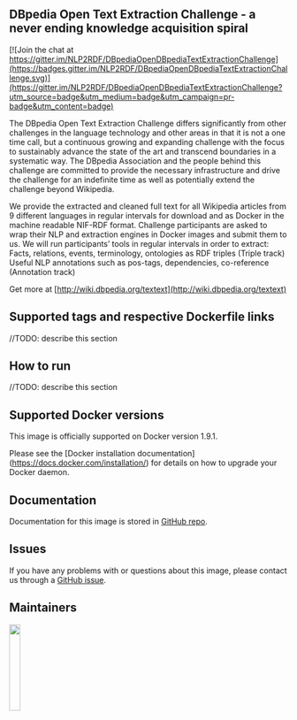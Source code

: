## DBpedia Open Text Extraction Challenge - a never ending knowledge acquisition spiral

[![Join the chat at https://gitter.im/NLP2RDF/DBpediaOpenDBpediaTextExtractionChallenge](https://badges.gitter.im/NLP2RDF/DBpediaOpenDBpediaTextExtractionChallenge.svg)](https://gitter.im/NLP2RDF/DBpediaOpenDBpediaTextExtractionChallenge?utm_source=badge&utm_medium=badge&utm_campaign=pr-badge&utm_content=badge)

The DBpedia Open Text Extraction Challenge differs significantly from other challenges in the language technology and other areas in that it is not a one time call, but a continuous growing and expanding challenge with the focus to sustainably advance the state of the art and transcend boundaries in a systematic way. The DBpedia Association and the people behind this challenge are committed to provide the necessary infrastructure and drive the challenge for an indefinite time as well as potentially extend the challenge beyond Wikipedia. 

We provide the extracted and cleaned full text for all Wikipedia articles from 9 different languages in regular intervals for download and as Docker in the machine readable NIF-RDF format. Challenge participants are asked to wrap their NLP and extraction engines in Docker images and submit them to us. We will run participants’ tools in regular intervals in order to extract: 
Facts, relations, events, terminology, ontologies as RDF triples (Triple track)
Useful NLP annotations such as pos-tags, dependencies, co-reference (Annotation track)


Get more at [http://wiki.dbpedia.org/textext](http://wiki.dbpedia.org/textext)


## Supported tags and respective Dockerfile links

//TODO: describe this section

## How to run

//TODO: describe this section


## Supported Docker versions
This image is officially supported on Docker version 1.9.1.

Please see the [Docker installation documentation] (https://docs.docker.com/installation/) for details on how to upgrade your Docker daemon.

## Documentation

Documentation for this image is stored in [GitHub repo](http://github.com/dbpedia-spotlight/dbpedia-spotlight/wiki).

## Issues
If you have any problems with or questions about this image, please contact us through a [GitHub issue](https://github.com/NLP2RDF/DBpediaOpenDBpediaTextExtractionChallenges).


## Maintainers

<a href="http://infai.org"><img src="http://infai.org/de/Aktuelles/files?get=10_jahre_infai_gold.PNG" align="left" height="20%" width="20%" ></a>


